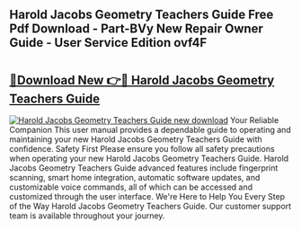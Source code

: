 ## Harold Jacobs Geometry Teachers Guide Free Pdf Download - Part-BVy New Repair Owner Guide - User Service Edition ovf4F

# <h2><a href="http://bc61546.oget.top/?id=Harold+Jacobs+Geometry+Teachers+Guide">🔗Download New 👉🔴 Harold Jacobs Geometry Teachers Guide</a></h2>

[![Harold Jacobs Geometry Teachers Guide new download](https://i.imgur.com/5g1atiW.png)](http://bc61546.oget.top/?id=Harold+Jacobs+Geometry+Teachers+Guide)
Your Reliable Companion This user manual provides a dependable guide to operating and maintaining your new Harold Jacobs Geometry Teachers Guide with confidence. Safety First Please ensure you follow all safety precautions when operating your new Harold Jacobs Geometry Teachers Guide. Harold Jacobs Geometry Teachers Guide advanced features include fingerprint scanning, smart home integration, automatic software updates, and customizable voice commands, all of which can be accessed and customized through the user interface. We're Here to Help You Every Step of the Way Harold Jacobs Geometry Teachers Guide. Our customer support team is available throughout your journey.
